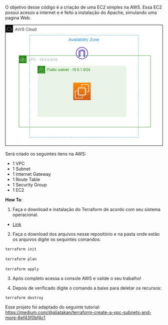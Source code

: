 O objetivo desse código é a criação de uma EC2 simples na AWS. Essa EC2 possui acesso a internet e é feito a instalação do Apache, simulando uma pagina Web.

![alt text](https://raw.githubusercontent.com/melqui10/Terraform/main/simple_ec2/simple_ec2.drwaio.png)

Será criado os seguintes itens na AWS:

- 1 VPC
- 1 Subnet
- 1 Internet Gateway
- 1 Route Table
- 1 Security Group
- 1 EC2

**How To**:

1) Faça o download e instalação do Terraform de acordo com seu sistema operacional. 
- [Link](https://developer.hashicorp.com/terraform/downloads) 

2) Faça o download dos arquivos nesse repositório e na pasta onde estão os arquivos digite os sequintes comandos:
```
terraform init

terraform plan

terraform apply
```

3) Após completo acessa a console AWS e valide o seu trabalho!

4) Depois de verificado digite o comando a baixo para deletar os recursos:

```
terraform destroy
```

Esse projeto foi adaptado do seguinte tutorial:
https://medium.com/@aliatakan/terraform-create-a-vpc-subnets-and-more-6ef43f0bf4c1
